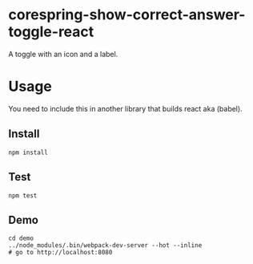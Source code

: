 # corespring-show-correct-answer-toggle-react

A toggle with an icon and a label.

# Usage 

You need to include this in another library that builds react aka (babel).

## Install 

```shell 
npm install 
```
## Test 

```
npm test
```

## Demo 

```shell 
cd demo 
../node_modules/.bin/webpack-dev-server --hot --inline
# go to http://localhost:8080
```